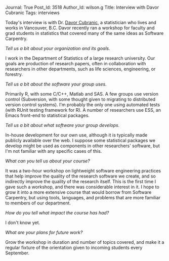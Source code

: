 Journal: True
Post_Id: 3518
Author_Id: wilson.g
Title: Interview with Davor Cubranic
Tags: interviews

<p>Today's interview is with Dr. <a href="http://cubranic.freeshell.org/">Davor Cubranic</a>, a statistician who lives and works in Vancouver, B.C. Davor recently ran a workshop for faculty and grad students in statistics that covered many of the same ideas as Software Carpentry.</p>
<p><em>Tell us a bit about your organization and its goals.</em></p>
<p>I work in the Department of Statistics of a large research university. Our goals are production of research papers, often in collaboration with researchers in other departments, such as life sciences, engineering, or forestry.</p>
<p><em>Tell us a bit about the software your group uses.</em></p>
<p>Primarily R, with some C/C++, Matlab and SAS. A few groups use version control (Subversion, with some thought given to migrating to distributed version control systems). I'm probably the only one using automated tests (with RUnit testing framework for R). A number of researchers use ESS, an Emacs front-end to statistical packages.</p>
<p><em>Tell us a bit about what software your group develops.</em></p>
<p>In-house development for our own use, although it is typically made publicly available over the web. I suppose some statistical packages we develop might be used as components in other researchers' software, but I'm not familiar with any specific cases of this.</p>
<p><em>What can you tell us about your course?</em></p>
<p>It was a two-hour workshop on lightweight software engineering practices that help improve the quality of the research software we create, and so indirectly improve the quality of the research itself. This is the first time I gave such a workshop, and there was considerable interest in it. I hope to grow it into a more extensive course that would borrow from Software Carpentry, but using tools, languages, and problems that are more familiar to members of our department.</p>
<p><em>How do you tell what impact the course has had?</em></p>
<p>I don't know yet.</p>
<p><em>What are your plans for future work?</em></p>
<p>Grow the workshop in duration and number of topics covered, and make it a regular fixture of the orientation given to incoming students every September.</p>
